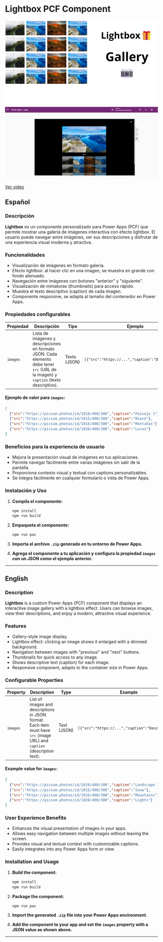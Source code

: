 # Lightbox PCF Component
<img src="/app1.png">

<img src="/app2.png">

<a href="https://www.youtube.com/watch?v=zIWamNosGHg">Ver video </a>


## Español

### Descripción

**Lightbox** es un componente personalizado para Power Apps (PCF) que permite mostrar una galería de imágenes interactiva con efecto lightbox. El usuario puede navegar entre imágenes, ver sus descripciones y disfrutar de una experiencia visual moderna y atractiva.

### Funcionalidades

- Visualización de imágenes en formato galería.
- Efecto lightbox: al hacer clic en una imagen, se muestra en grande con fondo atenuado.
- Navegación entre imágenes con botones "anterior" y "siguiente".
- Visualización de miniaturas (thumbnails) para acceso rápido.
- Muestra el texto descriptivo (caption) de cada imagen.
- Componente responsive, se adapta al tamaño del contenedor en Power Apps.

### Propiedades configurables

| Propiedad | Descripción | Tipo | Ejemplo |
|-----------|-------------|------|---------|
| `images`  | Lista de imágenes y descripciones en formato JSON. Cada elemento debe tener `src` (URL de la imagen) y `caption` (texto descriptivo). | Texto (JSON) | `[{"src":"https://...","caption":"Descripción"}]` |

#### Ejemplo de valor para `images`:

```json
[
  {"src":"https://picsum.photos/id/1018/400/300","caption":"Paisaje 1"},
  {"src":"https://picsum.photos/id/1015/400/300","caption":"Nieve"},
  {"src":"https://picsum.photos/id/1016/400/300","caption":"Montañas"},
  {"src":"https://picsum.photos/id/1020/400/300","caption":"Luces"}
]
```

### Beneficios para la experiencia de usuario

- Mejora la presentación visual de imágenes en tus aplicaciones.
- Permite navegar fácilmente entre varias imágenes sin salir de la pantalla.
- Proporciona contexto visual y textual con captions personalizables.
- Se integra fácilmente en cualquier formulario o vista de Power Apps.

### Instalación y Uso

1. **Compila el componente:**
   ```sh
   npm install
   npm run build
   ```

2. **Empaqueta el componente:**
   ```sh
   npm run pac
   ```

3. **Importa el archivo `.zip` generado en tu entorno de Power Apps.**

4. **Agrega el componente a tu aplicación y configura la propiedad `images` con un JSON como el ejemplo anterior.**

---

## English

### Description

**Lightbox** is a custom Power Apps (PCF) component that displays an interactive image gallery with a lightbox effect. Users can browse images, view their descriptions, and enjoy a modern, attractive visual experience.

### Features

- Gallery-style image display.
- Lightbox effect: clicking an image shows it enlarged with a dimmed background.
- Navigation between images with "previous" and "next" buttons.
- Thumbnails for quick access to any image.
- Shows descriptive text (caption) for each image.
- Responsive component, adapts to the container size in Power Apps.

### Configurable Properties

| Property | Description | Type | Example |
|----------|-------------|------|---------|
| `images` | List of images and descriptions in JSON format. Each item must have `src` (image URL) and `caption` (description text). | Text (JSON) | `[{"src":"https://...","caption":"Description"}]` |

#### Example value for `images`:

```json
[
  {"src":"https://picsum.photos/id/1018/400/300","caption":"Landscape 1"},
  {"src":"https://picsum.photos/id/1015/400/300","caption":"Snow"},
  {"src":"https://picsum.photos/id/1016/400/300","caption":"Mountains"},
  {"src":"https://picsum.photos/id/1020/400/300","caption":"Lights"}
]
```

### User Experience Benefits

- Enhances the visual presentation of images in your apps.
- Allows easy navigation between multiple images without leaving the screen.
- Provides visual and textual context with customizable captions.
- Easily integrates into any Power Apps form or view.

### Installation and Usage

1. **Build the component:**
   ```sh
   npm install
   npm run build
   ```

2. **Package the component:**
   ```sh
   npm run pac
   ```

3. **Import the generated `.zip` file into your Power Apps environment.**

4. **Add the component to your app and set the `images` property with a JSON value as shown above.**

---